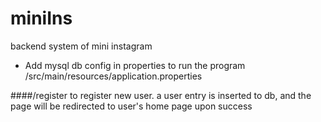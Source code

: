 # miniIns
backend system of mini instagram


* Add mysql db config in properties to run the program
/src/main/resources/application.properties


####/register
to register new user. a user entry is inserted to db, and the page will be redirected to user's home page upon success
